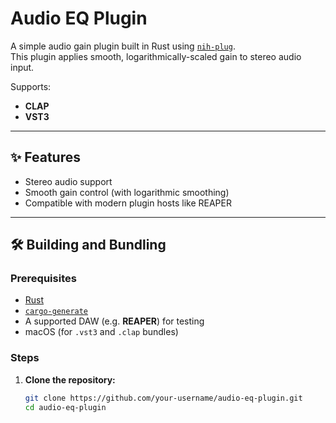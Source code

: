 # Audio EQ Plugin

A simple audio gain plugin built in Rust using [`nih-plug`](https://github.com/robbert-vdh/nih-plug).  
This plugin applies smooth, logarithmically-scaled gain to stereo audio input.

Supports:
- **CLAP**
- **VST3**

---

## ✨ Features

- Stereo audio support
- Smooth gain control (with logarithmic smoothing)
- Compatible with modern plugin hosts like REAPER

---

## 🛠️ Building and Bundling

### Prerequisites

- [Rust](https://www.rust-lang.org/tools/install)
- [`cargo-generate`](https://github.com/cargo-generate/cargo-generate)
- A supported DAW (e.g. **REAPER**) for testing
- macOS (for `.vst3` and `.clap` bundles)

### Steps

1. **Clone the repository:**

   ```bash
   git clone https://github.com/your-username/audio-eq-plugin.git
   cd audio-eq-plugin
